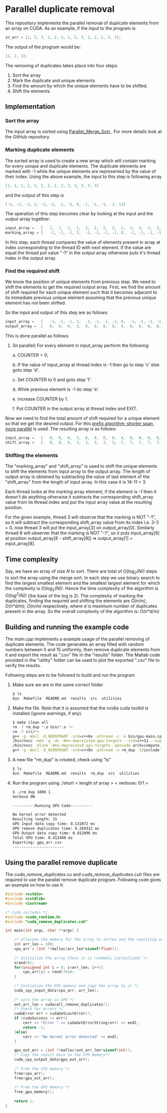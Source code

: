 # Parallel duplicate removal

This repository implements the parallel removal of duplicate elements from an array on CUDA. As an example, if the input to the program is: 
```C++
in_arr = [1, 2, 3, 1, 2, 3, 1, 2, 3, 1, 2, 2, 3, 3];
```

The output of the program would be:
```C++
[1, 2, 3];
```

The removing of duplicates takes place into four steps:

1. Sort the array
2. Mark the duplicate and unique elements
3. Find the amount by which the unique elements have to be shifted.
4. Shift the elements.

## Implementation

### Sort the array
The input array is sorted using [Parallel_Merge_Sort ](https://github.com/ankit98verma/Parallel_Merge_Sort). For more details look at the GitHub repository.

### Marking duplicate elements
The sorted array is used to create a new array which will contain marking for every unique and duplicate elements. The duplicate elements are marked with -1 while the unique elements are represented by the value of their index. Using the above example, the input to this step is following array
```C++
[1, 1, 1, 1, 2, 2, 2, 2, 2, 3, 3, 3, 3, 3]
```
and the output of this step is
```C++
[-1, -1, -1, 3, -1, -1, -1, -1, 8, -1, -1, -1, -1, 13]
```
The operation of this step becomes clear by looking at the input and the output array together:
```C++
input_array	= 	[	1, 	1,	1,	1,	2,	2,	2,	2,	2,	3,	3,	3,	3,	3]
marking_array = [	-1,	-1,	-1,	3,	-1,	-1,	-1,	-1,	8,	-1,	-1,	-1,	-1,	13]
```

In this step, each thread compares the value of elements present in array at index corresponding to the thread ID with next element. If the value are equal the thread put value "-1" in the output array otherwise puts it's thread index in the output array.

### Find the required shift
We know the position of unique elements from previous step. We need to shift the elements to get the required output array. First, we find the amount of shift required for each unique element such that it becomes adjacent to its immediate previous unique element assuming that the previous unique element has not been shifted.

So the input and output of this step are as follows:
```C++
input_array	= 	[	-1,	-1,	-1,	3,	-1,	-1,	-1,	-1,	8,	-1,	-1,	-1,	-1,	13]
output_array = 	[	0,	0,	0,	3,	0,	0,	0,	0,	4,	0,	0,	0,	0,	4]
```

This is done parallel as follows:

1. (In parallel) For every element in input_array perform the following:
	
	a. COUNTER = 0;

	b. If the value of input_array at thread index is -1 then go to step 'c' else goto step 'd'.

	c. Set COUNTER to 0 and goto step 'f'.

	d. While previous element is -1 do step 'e'.

	e. increase COUNTER by 1.

	f. Put COUNTER in the output array at thread index and EXIT.

Now we need to find the total amount of shift required for a unique element so that we get the desired output. For this [prefix algorithm: shorter span, more parallel](https://en.wikipedia.org/wiki/Prefix_sum#Algorithm_1:_Shorter_span,_more_parallel) is used. The resulting array is as follows:
```C++
input_array	= 	[	0,	0,	0,	3,	0,	0,	0,	0,	4,	0,	0,	0,	0,	4]
shift_array = 	[	0,	0,	0,	3,	3,	3,	3,	3,	7,	7,	7,	7,	7,	11]
```

### Shifting the elements
The "marking_array" and "shift_array" is used to shift the unique elements to shift the elements from input array to the output array. The length of output array is obtained by subtracting the value of last element of the "shift_array" from the length of input array. In this case it is 14-11 = 3.

Each thread looks at the marking array element, if the element is -1 then it doesn't do anything otherwise it subtracts the corresponding shift_array value from its thread index and put the input array value at the resulting position.

For the given example, thread 3 will observe that the marking is NOT "-1", so it will subtract the corresponding shift_array value from its index i.e. 3-3 = 0, now thread 3 will put the input_array[3] on output_array[0]. Similarly thread 8 will observer that the marking is NOT "-1", so it puts input_array[8] at position output_array[8 - shift_array[8]] => output_array[1] = input_array[8].

## Time complexity
Say, we have an array of size *N* to sort. There are total of *O(log<sub>2</sub>(N))* steps to sort the array using the merge sort. In each step we use binary search to find the largest smallest element and the smallest largest element for which the complexity is *O(log<sub>2</sub>(N))*. Hence the time complexity of the algorithm is *O(log<sup>2</sup>(N))* (the base of the log is 2). The complexity of marking the duplicates, finding the required and shifting the elements are *O(n/m)*, *O(n\*d/m)*, *O(n/m)* respectively, where *d* is maximum number of duplicates present in the array. So the overall complexity of the algorithm is: *O(n\*d/m)*

## Building and running the example code
The *main.cpp* implements a example usage of the parallel removing of duplicate elements. The code generates an array filled with random numbers between 0 and 15 uniformly, then remove duplicate elements from it and export the result as ".csv" file in the "results" folder. The Matlab code provided in the "utility" folder can be used to plot the exported ".csv" file to verify the results.

Following steps are to be followed to build and run the program
1. Make sure we are in the same correct folder
    ```sh
    $ ls
    bin  Makefile  README.md  results  src  utilities
    ```
2. Make the file. Note that it is assumed that the nvidia cuda toolkit is installed (ignore warnings, if any).
    ```sh
    $ make clean all
    rm -f rm_dup *.o bin/*.o *~
    rm -f src/*~
    g++ -g -Wall -D_REENTRANT -std=c++0x -pthread -c -o bin/gpu-main.cpp.o -I/include src/main.cpp  
    /bin/nvcc -m64 -g -dc -Wno-deprecated-gpu-targets --std=c++11 --expt-relaxed-constexpr -gencode arch=compute_30,code=sm_30 -gencode arch=compute_35,code=sm_35 -gencode arch=compute_50,code=sm_50 -gencode arch=compute_52,code=sm_52 -gencode arch=compute_60,code=sm_60 -gencode arch=compute_61,code=sm_61 -gencode arch=compute_61,code=compute_61 -c -o bin/cuda_remove_duplicates.cu.o  src/cuda_remove_duplicates.cu
	/bin/nvcc -dlink -Wno-deprecated-gpu-targets -gencode arch=compute_30,code=sm_30 -gencode arch=compute_35,code=sm_35 -gencode arch=compute_50,code=sm_50 -gencode arch=compute_52,code=sm_52 -gencode arch=compute_60,code=sm_60 -gencode arch=compute_61,code=sm_61 -gencode arch=compute_61,code=compute_61 -o bin/cuda.o  bin/cuda_remove_duplicates.cu.o
	g++ -g -Wall -D_REENTRANT -std=c++0x -pthread -o rm_dup -I/include bin/gpu-main.cpp.o bin/cuda.o bin/cuda_remove_duplicates.cu.o -L/lib64 -lcudart -lcurand 
    ```
3. A new file "rm_dup" is created, check using "ls"
    ```sh
    $ ls
    bin  Makefile  README.md  results  rm_dup  src  utilities
    ```
4. Run the program using ./short < length of array > < verbose: 0/1 >
    ```sh
    $ ./rm_dup 1000 1
   Verbose ON

	----------Running GPU Code----------

	No kernel error detected
	Resulting length: 15
	GPU Input data copy time: 0.131072 ms
	GPU remove duplicates time: 0.269312 ms
	GPU Output data copy time: 0.012096 ms
	Total GPU time: 0.412480 ms
	Exporting: gpu_arr.csv
	-----------------------
    ```

## Using the parallel remove duplicate
The *cuda_remove_duplicates.cu* and *cuda_remove_duplicates.cuh* files are required to use the parallel remove duplicate program. Following code gives an example on how to use it:

```C++
#include <cstdio>
#include <cstdlib>
#include <iostream>

/* Cuda includes */
#include <cuda_runtime.h>
#include "cuda_remove_duplicates.cuh"

int main(int argc, char **argv) {

    /* allocate the memory for the array to sorted and the resulting array */
    int arr_len = 100;
    cpu_arr = (int *)malloc(arr_len*sizeof(float));
    
    /* Initialize the array (here it is randomly initialized) */
    srand(0);
    for(unsigned int i = 0; i<arr_len; i++){
        cpu_arr[i] = rand()%10;
    }
    
    /* Initialize the GPU memory and copy the array to it */
    cuda_cpy_input_data(cpu_arr, arr_len);
    
    /* sort the array in GPU */
    out_arr_len = cudacall_remove_duplicates();
    /* check for errors */
    cudaError err = cudaGetLastError();
    if (cudaSuccess != err){
        cerr << "Error " << cudaGetErrorString(err) << endl;
        return -1;
    }else{
    	cerr << "No kernel error detected" << endl;
    }

    gpu_out_arr = (int *)malloc(out_arr_len*sizeof(int));
    /* Copy the result back to the CPU memory*/
    cuda_cpy_output_data(gpu_out_arr);
    
    /* Free the CPU memory */
    free(cpu_arr);
	free(gpu_out_arr);
	
	/* Free the GPU memory */
	free_gpu_memory();
	
    return 1;
}
```
